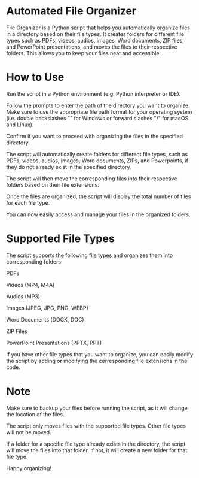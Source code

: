 # Automated File Organizer  

File Organizer is a Python script that helps you automatically organize files in a directory based on their file types. It creates folders for different file types such as PDFs, videos, audios, images, Word documents, ZIP files, and PowerPoint presentations, and moves the files to their respective folders. This allows you to keep your files neat and accessible. 

# How to Use  

Run the script in a Python environment (e.g. Python interpreter or IDE).  

Follow the prompts to enter the path of the directory you want to organize. Make sure to use the appropriate file path format for your operating system (i.e. double backslashes "\" for Windows or forward slashes "/" for macOS and Linux).  

Confirm if you want to proceed with organizing the files in the specified directory.  

The script will automatically create folders for different file types, such as PDFs, videos, audios, images, Word documents, ZIPs, and Powerpoints, if they do not already exist in the specified directory.  

The script will then move the corresponding files into their respective folders based on their file extensions.  

Once the files are organized, the script will display the total number of files for each file type.  

You can now easily access and manage your files in the organized folders.  

# Supported File Types  

The script supports the following file types and organizes them into corresponding folders:  

PDFs  

Videos (MP4, M4A)  

Audios (MP3)  

Images (JPEG, JPG, PNG, WEBP)  

Word Documents (DOCX, DOC)  

ZIP Files  

PowerPoint Presentations (PPTX, PPT)  

If you have other file types that you want to organize, you can easily modify the script by adding or modifying the corresponding file extensions in the code.

# Note  

Make sure to backup your files before running the script, as it will change the location of the files.  

The script only moves files with the supported file types. Other file types will not be moved.  

If a folder for a specific file type already exists in the directory, the script will move the files into that folder. If not, it will create a new folder for that file type.  

Happy organizing!
